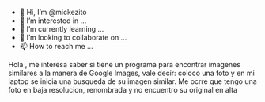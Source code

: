 - 👋 Hi, I’m @mickezito
- 👀 I’m interested in ...
- 🌱 I’m currently learning ...
- 💞️ I’m looking to collaborate on ...
- 📫 How to reach me ...

<!---
mickezito/mickezito is a ✨ special ✨ repository because its `README.md` (this file) appears on your GitHub profile.
You can click the Preview link to take a look at your changes.
--->
Hola , me interesa saber  si tiene un programa para encontrar imagenes similares a la manera de Google  Images, vale decir: coloco una foto y en mi laptop se inicia una busqueda de su imagen similar. 
Me ocrre que tengo una foto  en baja resolucion, renombrada y no encuentro su original en alta
